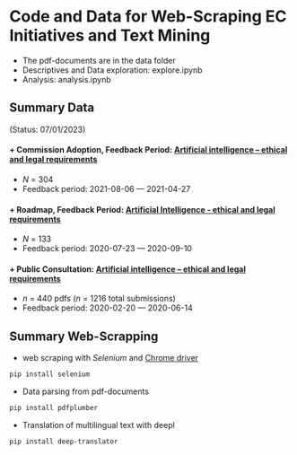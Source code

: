 
# Code and Data for Web-Scraping EC Initiatives and Text Mining

- The pdf-documents are in the data folder
- Descriptives and Data exploration: explore.ipynb
- Analysis: analysis.ipynb

## Summary Data 
(Status: 07/01/2023)


#### + Commission Adoption, Feedback Period: [Artificial intelligence – ethical and legal requirements](https://ec.europa.eu/info/law/better-regulation/have-your-say/initiatives/12527-Artificial-intelligence-ethical-and-legal-requirements/feedback_en?p_id=24212003) 
- *N* = 304
- Feedback period: 2021-08-06  — 2021-04-27 


#### + Roadmap, Feedback Period: [Artificial Intelligence - ethical and legal requirements](https://ec.europa.eu/info/law/better-regulation/have-your-say/initiatives/12527-Kunstliche-Intelligenz-ethische-und-rechtliche-Anforderungen/feedback_de?p_id=8242911&page=13)
- *N* = 133
- Feedback period: 2020-07-23 — 2020-09-10 



#### + Public Consultation: [Artificial intelligence – ethical and legal requirements](https://ec.europa.eu/info/law/better-regulation/have-your-say/initiatives/12527-Artificial-intelligence-ethical-and-legal-requirements/public-consultation_en) 
- *n* = 440 pdfs (*n* = 1216 total submissions) 
- Feedback period: 2020-02-20  — 2020-06-14



## Summary Web-Scrapping

- web scraping with *Selenium* and [Chrome driver](https://chromedriver.chromium.org/downloads)

```bash
pip install selenium
```
- Data parsing from pdf-documents
```bash
pip install pdfplumber
```
- Translation of multilingual text with deepl
```bash
pip install deep-translator
```

